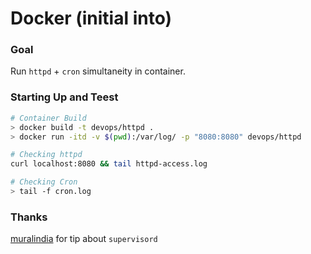 # Docker (initial into)

### Goal

Run `httpd` + `cron` simultaneity in container.

### Starting Up and Teest

```bash
# Container Build
> docker build -t devops/httpd .
> docker run -itd -v $(pwd):/var/log/ -p "8080:8080" devops/httpd

# Checking httpd
curl localhost:8080 && tail httpd-access.log

# Checking Cron
> tail -f cron.log
```

### Thanks
[muralindia](https://github.com/muralindia) for tip about `supervisord`
